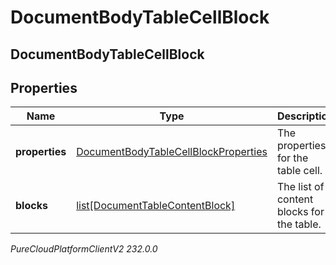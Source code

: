 # DocumentBodyTableCellBlock

## DocumentBodyTableCellBlock

## Properties

|Name | Type | Description | Notes|
|------------ | ------------- | ------------- | -------------|
| **properties** | [DocumentBodyTableCellBlockProperties](DocumentBodyTableCellBlockProperties) | The properties for the table cell. | [optional] |
| **blocks** | [list[DocumentTableContentBlock]](DocumentTableContentBlock) | The list of content blocks for the table. | |



_PureCloudPlatformClientV2 232.0.0_

